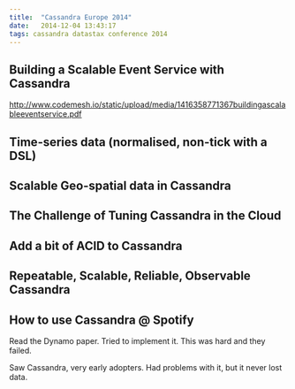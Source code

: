 ```yaml
---
title:  "Cassandra Europe 2014"
date:   2014-12-04 13:43:17
tags: cassandra datastax conference 2014
---
```


## Building a Scalable Event Service with Cassandra

http://www.codemesh.io/static/upload/media/1416358771367buildingascalableeventservice.pdf

## Time-series data (normalised, non-tick with a DSL)

## Scalable Geo-spatial data in Cassandra

## The Challenge of Tuning Cassandra in the Cloud

## Add a bit of ACID to Cassandra

## Repeatable, Scalable, Reliable, Observable Cassandra

## How to use Cassandra @ Spotify

Read the Dynamo paper. Tried to implement it. This was hard and they failed.

Saw Cassandra, very early adopters. Had problems with it, but it never lost data.
